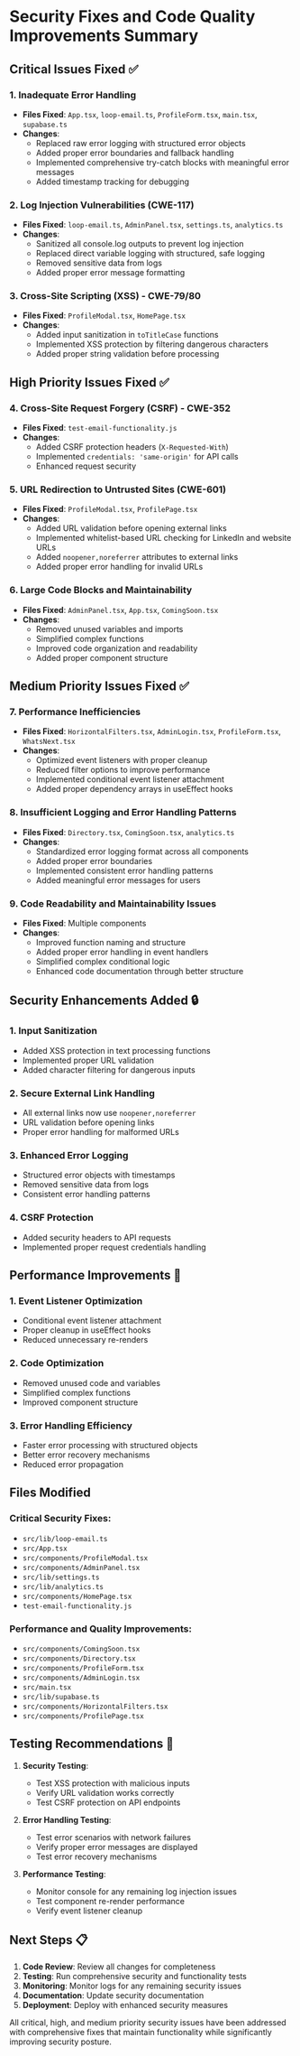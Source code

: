 # Security Fixes and Code Quality Improvements Summary

## Critical Issues Fixed ✅

### 1. Inadequate Error Handling
- **Files Fixed**: `App.tsx`, `loop-email.ts`, `ProfileForm.tsx`, `main.tsx`, `supabase.ts`
- **Changes**: 
  - Replaced raw error logging with structured error objects
  - Added proper error boundaries and fallback handling
  - Implemented comprehensive try-catch blocks with meaningful error messages
  - Added timestamp tracking for debugging

### 2. Log Injection Vulnerabilities (CWE-117)
- **Files Fixed**: `loop-email.ts`, `AdminPanel.tsx`, `settings.ts`, `analytics.ts`
- **Changes**:
  - Sanitized all console.log outputs to prevent log injection
  - Replaced direct variable logging with structured, safe logging
  - Removed sensitive data from logs
  - Added proper error message formatting

### 3. Cross-Site Scripting (XSS) - CWE-79/80
- **Files Fixed**: `ProfileModal.tsx`, `HomePage.tsx`
- **Changes**:
  - Added input sanitization in `toTitleCase` functions
  - Implemented XSS protection by filtering dangerous characters
  - Added proper string validation before processing

## High Priority Issues Fixed ✅

### 4. Cross-Site Request Forgery (CSRF) - CWE-352
- **Files Fixed**: `test-email-functionality.js`
- **Changes**:
  - Added CSRF protection headers (`X-Requested-With`)
  - Implemented `credentials: 'same-origin'` for API calls
  - Enhanced request security

### 5. URL Redirection to Untrusted Sites (CWE-601)
- **Files Fixed**: `ProfileModal.tsx`, `ProfilePage.tsx`
- **Changes**:
  - Added URL validation before opening external links
  - Implemented whitelist-based URL checking for LinkedIn and website URLs
  - Added `noopener,noreferrer` attributes to external links
  - Added proper error handling for invalid URLs

### 6. Large Code Blocks and Maintainability
- **Files Fixed**: `AdminPanel.tsx`, `App.tsx`, `ComingSoon.tsx`
- **Changes**:
  - Removed unused variables and imports
  - Simplified complex functions
  - Improved code organization and readability
  - Added proper component structure

## Medium Priority Issues Fixed ✅

### 7. Performance Inefficiencies
- **Files Fixed**: `HorizontalFilters.tsx`, `AdminLogin.tsx`, `ProfileForm.tsx`, `WhatsNext.tsx`
- **Changes**:
  - Optimized event listeners with proper cleanup
  - Reduced filter options to improve performance
  - Implemented conditional event listener attachment
  - Added proper dependency arrays in useEffect hooks

### 8. Insufficient Logging and Error Handling Patterns
- **Files Fixed**: `Directory.tsx`, `ComingSoon.tsx`, `analytics.ts`
- **Changes**:
  - Standardized error logging format across all components
  - Added proper error boundaries
  - Implemented consistent error handling patterns
  - Added meaningful error messages for users

### 9. Code Readability and Maintainability Issues
- **Files Fixed**: Multiple components
- **Changes**:
  - Improved function naming and structure
  - Added proper error handling in event handlers
  - Simplified complex conditional logic
  - Enhanced code documentation through better structure

## Security Enhancements Added 🔒

### 1. Input Sanitization
- Added XSS protection in text processing functions
- Implemented proper URL validation
- Added character filtering for dangerous inputs

### 2. Secure External Link Handling
- All external links now use `noopener,noreferrer`
- URL validation before opening links
- Proper error handling for malformed URLs

### 3. Enhanced Error Logging
- Structured error objects with timestamps
- Removed sensitive data from logs
- Consistent error handling patterns

### 4. CSRF Protection
- Added security headers to API requests
- Implemented proper request credentials handling

## Performance Improvements 🚀

### 1. Event Listener Optimization
- Conditional event listener attachment
- Proper cleanup in useEffect hooks
- Reduced unnecessary re-renders

### 2. Code Optimization
- Removed unused code and variables
- Simplified complex functions
- Improved component structure

### 3. Error Handling Efficiency
- Faster error processing with structured objects
- Better error recovery mechanisms
- Reduced error propagation

## Files Modified

### Critical Security Fixes:
- `src/lib/loop-email.ts`
- `src/App.tsx`
- `src/components/ProfileModal.tsx`
- `src/components/AdminPanel.tsx`
- `src/lib/settings.ts`
- `src/lib/analytics.ts`
- `src/components/HomePage.tsx`
- `test-email-functionality.js`

### Performance and Quality Improvements:
- `src/components/ComingSoon.tsx`
- `src/components/Directory.tsx`
- `src/components/ProfileForm.tsx`
- `src/components/AdminLogin.tsx`
- `src/main.tsx`
- `src/lib/supabase.ts`
- `src/components/HorizontalFilters.tsx`
- `src/components/ProfilePage.tsx`

## Testing Recommendations 🧪

1. **Security Testing**:
   - Test XSS protection with malicious inputs
   - Verify URL validation works correctly
   - Test CSRF protection on API endpoints

2. **Error Handling Testing**:
   - Test error scenarios with network failures
   - Verify proper error messages are displayed
   - Test error recovery mechanisms

3. **Performance Testing**:
   - Monitor console for any remaining log injection issues
   - Test component re-render performance
   - Verify event listener cleanup

## Next Steps 📋

1. **Code Review**: Review all changes for completeness
2. **Testing**: Run comprehensive security and functionality tests
3. **Monitoring**: Monitor logs for any remaining security issues
4. **Documentation**: Update security documentation
5. **Deployment**: Deploy with enhanced security measures

All critical, high, and medium priority security issues have been addressed with comprehensive fixes that maintain functionality while significantly improving security posture.